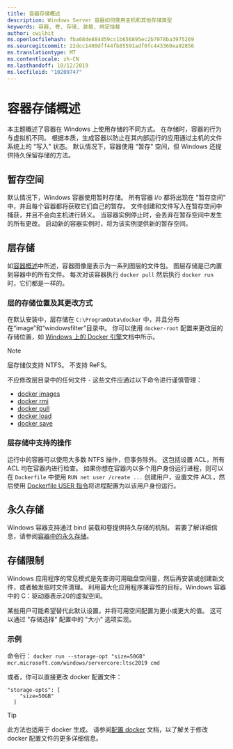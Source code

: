 ```yaml
---
title: 容器存储概述
description: Windows Server 容器如何使用主机和其他存储类型
keywords: 容器, 卷, 存储, 装载, 绑定挂载
author: cwilhit
ms.openlocfilehash: fba08de884d59cc1b656895ec2b7078ba3975269
ms.sourcegitcommit: 22dcc1400dff44fb85591adf0fc443360ea92856
ms.translationtype: MT
ms.contentlocale: zh-CN
ms.lasthandoff: 10/12/2019
ms.locfileid: "10209747"
---
```

# <a name="container-storage-overview"></a>容器存储概述

<!-- Great diagram would be great! -->

本主题概述了容器在 Windows 上使用存储的不同方式。 在存储时，容器的行为与虚拟机不同。 根据本质，生成容器以防止在其内部运行的应用通过主机的文件系统上的 "写入" 状态。 默认情况下，容器使用 "暂存" 空间，但 Windows 还提供持久保留存储的方法。

## <a name="scratch-space"></a>暂存空间

默认情况下，Windows 容器使用暂时存储。 所有容器 i/o 都将出现在 "暂存空间" 中，并且每个容器都将获取它们自己的暂存。 文件创建和文件写入在暂存空间中捕获，并且不会向主机进行转义。 当容器实例停止时，会丢弃在暂存空间中发生的所有更改。 启动新的容器实例时，将为该实例提供新的暂存空间。

## <a name="layer-storage"></a>层存储

如[容器概述](../about/index.md)中所述，容器图像是表示为一系列图层的文件包。 图层存储是已内置到容器中的所有文件。 每次对该容器执行 `docker pull` 然后执行 `docker run` 时，它们都是一样的。

### <a name="where-layers-are-stored-and-how-to-change-it"></a>层的存储位置及其更改方式

在默认安装中，层存储在 `C:\ProgramData\docker` 中，并且分布在“image”和“windowsfilter”目录中。 你可以使用 `docker-root` 配置来更改层的存储位置，如 [Windows 上的 Docker 引擎](../manage-docker/configure-docker-daemon.md)文档中所示。

> [!NOTE]
> 层存储仅支持 NTFS。 不支持 ReFS。

不应修改层目录中的任何文件 - 这些文件应通过以下命令进行谨慎管理：

- [docker images](https://docs.docker.com/engine/reference/commandline/images/)
- [docker rmi](https://docs.docker.com/engine/reference/commandline/rmi/)
- [docker pull](https://docs.docker.com/engine/reference/commandline/pull/)
- [docker load](https://docs.docker.com/engine/reference/commandline/load/)
- [docker save](https://docs.docker.com/engine/reference/commandline/save/)

### <a name="supported-operations-in-layer-storage"></a>层存储中支持的操作

运行中的容器可以使用大多数 NTFS 操作，但事务除外。 这包括设置 ACL，所有 ACL 均在容器内进行检查。 如果你想在容器内以多个用户身份运行进程，则可以在 `Dockerfile` 中使用 `RUN net user /create ...` 创建用户，设置文件 ACL，然后使用 [Dockerfile USER 指令](https://docs.docker.com/engine/reference/builder/#user)将进程配置为以该用户身份运行。

## <a name="persistent-storage"></a>永久存储

Windows 容器支持通过 bind 装载和卷提供持久存储的机制。 若要了解详细信息，请参阅[容器中的永久存储](./persistent-storage.md)。

## <a name="storage-limits"></a>存储限制

Windows 应用程序的常见模式是先查询可用磁盘空间量，然后再安装或创建新文件，或者触发临时文件清理。  利用最大化应用程序兼容性的目标，Windows 容器中的 C：驱动器表示20的虚拟空间。

某些用户可能希望替代此默认设置，并将可用空间配置为更小或更大的值。 这可以通过 "存储选择" 配置中的 "大小" 选项实现。

### <a name="examples"></a>示例

命令行： `docker run --storage-opt "size=50GB" mcr.microsoft.com/windows/servercore:ltsc2019 cmd`

或者，你可以直接更改 docker 配置文件：

```Docker Configuration File
"storage-opts": [
    "size=50GB"
  ]
```

> [!TIP]
> 此方法也适用于 docker 生成。 请参阅[配置 docker](https://docs.microsoft.com/virtualization/windowscontainers/manage-docker/configure-docker-daemon#configure-docker-with-configuration-file) 文档，以了解关于修改 docker 配置文件的更多详细信息。
